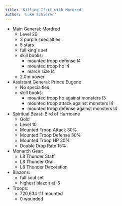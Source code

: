 ```yaml
---
title: 'Killing Ifrit with Mordred'
author: 'Luke Schierer'
---
```


* Main General: Mordred
  * Level 29
  * 3 purple specialties
  * 5 stars
  * full king's set
  * skill books:
    * mounted troop defense l4
    * mounted troop hp l4
    * march size l4
  * 2.0m power
* Assistant General: Prince Eugene
  * No specialties
  * skill books:
    * mounted troop hp against monsters l3
    * mounted troop attack against monsters l4
    * mounted troop defense against monsters l4
* Spiritual Beast: Bird of Hurricane
  * Gold
  * Level 10
  * Mounted Troop Attack 30%
  * Mounted Troop Defense 30%
  * Mounted Troop HP 30%
  * Double Drop Rate 15%
* Monarch Gear:
  * L8 Thunder Staff
  * L8 Thunder Grail
  * L8 Thunder Decoration
* Blazons:
  * full soul set
  * highest blazon at l5
* Troops:
  * 720,634 t11 mounted
  * 0 wounded

